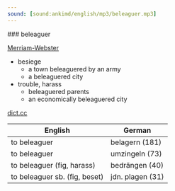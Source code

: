 ```yaml
---
sound: [sound:ankimd/english/mp3/beleaguer.mp3]
---
```


\### beleaguer

[Merriam-Webster](https://www.merriam-webster.com/dictionary/beleaguer)

- besiege
    - a town beleaguered by an army
    - a beleaguered city
- trouble, harass
    - beleaguered parents
    - an economically beleaguered city

[dict.cc](https://www.dict.cc/beleaguer)

| English        | German       |
| -------------- | ------------ |
| to beleaguer | belagern (181) |
| to beleaguer | umzingeln (73) |
| to beleaguer (fig, harass) | bedrängen (40) |
| to beleaguer sb. (fig, beset) | jdn. plagen (31) |

